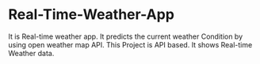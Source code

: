 # Real-Time-Weather-App
It is Real-time weather app. It predicts the current weather Condition by using open weather map API. This Project is API based. It shows Real-time Weather data.
